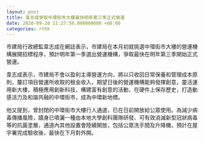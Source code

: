 ```yaml
---
layout: post
title: 韋志成爭取中環街市大樓最快明年第三季正式營運
date: 2020-09-20 11:27:50.000000000 +08:00
categories: rthk
---
```


市建局行政總監韋志成在網誌表示，市建局在本月初就挑選中環街市大樓的營運機構展開招標程序，預計明年第一季選出營運機構，爭取最快在明年第三季開始正式營運。

韋志成表示，市建局不會以盈利主導營運方向，將以只收回日常保養和管理成本原則，釐訂項目營運所收取的租金收入，期望日後的營運機構能夠發揮創意，靈活運用新大樓，積極應用創新科技，構建富有創意的活動，在硬件上保存歷史，打造動感活力及和諧共融的中環街市，成為中環新地標。

他又提到，曾封閉的中環街市大樓行人通道，已在日前開放給公眾使用。為減少病毒傳播風險，牆身已噴灑一種由本地大學創科團隊研發、可有效消滅新型冠狀病毒等的抗菌塗層，通道內其他設置會陸續開放，包括公眾洗手間及升降機，預計在屋宇署完成驗收後，最快在下月對外開。
